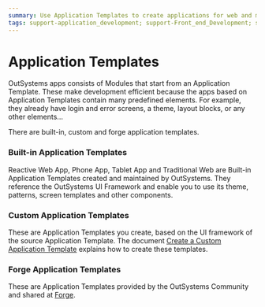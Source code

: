```yaml
---
summary: Use Application Templates to create applications for web and mobile.
tags: support-application_development; support-Front_end_Development; support-Front_end_Development-overview; support-Mobile_Apps; support-webapps
---
```


# Application Templates

OutSystems apps consists of Modules that start from an Application Template. These make development efficient because the apps based on Application Templates contain many predefined elements. For example, they already have login and error screens, a theme, layout blocks, or any other elements...

There are built-in, custom and forge application templates.

### Built-in Application Templates

Reactive Web App, Phone App, Tablet App and Traditional Web are Built-in Application Templates created and maintained by OutSystems. They reference the OutSystems UI Framework and enable you to use its theme, patterns, screen templates and other components.

### Custom Application Templates

These are Application Templates you create, based on the UI framework of the source Application Template. The document [Create a Custom Application Template](<../ui/reuse/create-a-custom-application-template.md>) explains how to create these templates.

### Forge Application Templates

These are Application Templates provided by the OutSystems Community and shared at [Forge](https://www.outsystems.com/forge/#category=templates).

